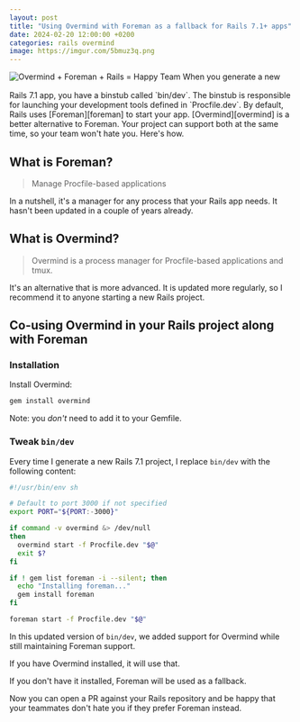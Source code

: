 ```yaml
---
layout: post
title: "Using Overmind with Foreman as a fallback for Rails 7.1+ apps"
date: 2024-02-20 12:00:00 +0200
categories: rails overmind
image: https://imgur.com/5bmuz3q.png
---
```


<img src="https://imgur.com/5bmuz3q.png" style="margin-bottom: 1rem;" alt="Overmind + Foreman + Rails = Happy Team">
When you generate a new Rails 7.1 app, you have a binstub called `bin/dev`.
The binstub is responsible for launching your development tools defined in
`Procfile.dev`. By default, Rails uses [Foreman][foreman] to start your app.
[Overmind][overmind] is a better alternative to Foreman. Your project can
support both at the same time, so your team won't hate you. Here's how.

## What is Foreman?

> Manage Procfile-based applications

In a nutshell, it's a manager for any process that your Rails app needs. It
hasn't been updated in a couple of years already.

## What is Overmind?

> Overmind is a process manager for Procfile-based applications and tmux.

It's an alternative that is more advanced. It is updated more regularly, so I
recommend it to anyone starting a new Rails project.

## Co-using Overmind in your Rails project along with Foreman

### Installation

Install Overmind:

```sh
gem install overmind
```

Note: you _don't_ need to add it to your Gemfile.

### Tweak `bin/dev`

Every time I generate a new Rails 7.1 project, I replace `bin/dev` with the
following content:

```sh
#!/usr/bin/env sh

# Default to port 3000 if not specified
export PORT="${PORT:-3000}"

if command -v overmind &> /dev/null
then
  overmind start -f Procfile.dev "$@"
  exit $?
fi

if ! gem list foreman -i --silent; then
  echo "Installing foreman..."
  gem install foreman
fi

foreman start -f Procfile.dev "$@"
```

In this updated version of `bin/dev`, we added support for Overmind while still
maintaining Foreman support.

If you have Overmind installed, it will use that.

If you don't have it installed, Foreman will be used as a fallback.

Now you can open a PR against your Rails repository and be happy that your
teammates don't hate you if they prefer Foreman instead.

[foreman]: https://github.com/ddollar/foreman
[overmind]: https://github.com/DarthSim/overmind
